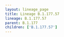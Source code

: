 ```yaml
---
layout: lineage_page
title: Lineage B.1.177.57
lineage: B.1.177.57
parent: B.1.177
children: ['B.1.177.57']
---
```

